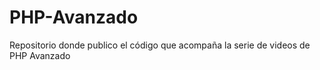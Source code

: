 PHP-Avanzado
============

Repositorio donde publico el código que acompaña la serie de videos de PHP Avanzado
